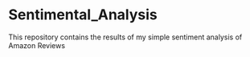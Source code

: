 # Sentimental_Analysis
This repository contains the results of my simple sentiment analysis of Amazon Reviews
